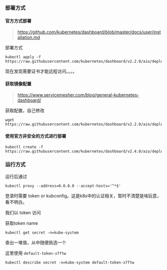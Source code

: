 ### 部署方式

#### 官方方式部署

> https://github.com/kubernetes/dashboard/blob/master/docs/user/installation.md

部署方式

```shell
kubectl apply -f https://raw.githubusercontent.com/kubernetes/dashboard/v2.2.0/aio/deploy/recommended.yaml
```





现在发现需要证书才能远程访问。。。。

#### 获取镜像配置

> https://www.servicemesher.com/blog/general-kubernetes-dashboard/

获取配置，自己修改

```shell
wget https://raw.githubusercontent.com/kubernetes/dashboard/v2.2.0/aio/deploy/recommended.yaml
```



#### 使用官方非安全的方式进行部署

```shell
kubectl create -f https://raw.githubusercontent.com/kubernetes/dashboard/v2.4.0/aio/deploy/alternative.yaml
```



### 运行方式

运行后通过 

```shell
kubectl proxy --address=0.0.0.0 --accept-hosts='^*$'
```

登录时需要 token or kubconfig。这是k8s中的认证相关，暂时不清楚是啥玩意，看不明白。

我们以 token 访问

获取token name

```shell
kubectl get secret -n=kube-system
```

查出一堆值，从中随便挑选一个

这里使用 `default-token-x7ftw`

```shell
kubectl describe secret -n=kube-system default-token-x7ftw
```

